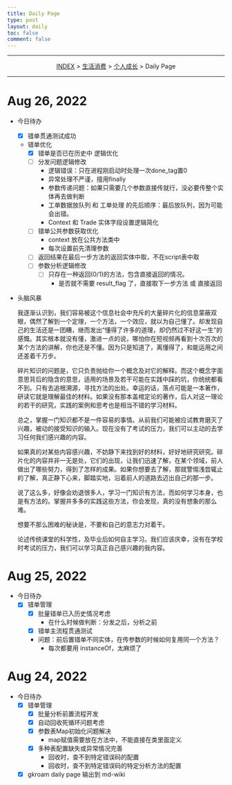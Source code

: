 ```yaml
---
title: Daily Page
type: post
layout: daily
toc: false
comment: false
---
```

---
<span><center>[INDEX](/gknows/index) > [生活消费](/gknows/生活消费) > [个人成长](/gknows/个人成长) > Daily Page</center></span>

---
# Aug 26, 2022
- 今日待办
  - [X] 错单贯通测试成功
  - 错单优化
    - [X] 错单是否已在历史中 逻辑优化
    - [ ] 分发问题逻辑修改
      - 逻辑错误：只在进程刚启动时处理一次done_tag置0
      - 异常处理不严谨，擅用finally
      - 参数传递问题：如果只需要几个参数直接传就行，没必要传整个实体再去做判断
      - 工单数据放队列 和 工单处理 的先后顺序：最后放队列，因为可能会出错。
      - Context 和 Trade 实体字段设置逻辑简化
    - [ ] 错单公共参数获取优化
      - context 放在公共方法类中
      - 每次设置前先清理参数
    - [ ] 返回结果在最后一步方法的返回实体中取，不在script表中取
    - [ ] 参数分析逻辑修改
      - [ ] 只存在一种返回(0/1)的方法，包含直接返回的情况。
        - 是否就不需要 result_flag 了，直接取下一步方法 或 直接返回
    
- 头脑风暴
  
  我逐渐认识到，我们容易被这个信息社会中充斥的大量碎片化的信息蒙蔽双眼，偶然了解到一个定理，一个方法，一个效应，就以为自己懂了。却发现自己的生活还是一团糟，继而发出“懂得了许多的道理，却仍然过不好这一生”的感慨。其实根本就没有懂，激进一点的说，哪怕你在短视频再看到十次百次的某个方法的讲解，你也还是不懂。因为只是知道了，离懂得了，和能运用之间还差着千万步。

  碎片知识的问题是，它只负责抛给你一个概念及对它的解释。而这个概念字面意思背后的隐含的意思，适用的场景及若干可能在实践中踩的坑，你统统都看不到。只有去追根溯源，寻找方法的出处。幸运的话，落点可能是一本著作，研读它就是理解最佳的材料。如果没有那本盖棺定论的著作，后人对这一理论的若干的研究，实践的案例和思考也是相当不错的学习材料。

  总之，掌握一门知识都不是一件容易的事情。从前我们可能被应试教育磨灭了兴趣，被动的接受知识的输入。现在没有了考试的压力，我们可以主动的去学习任何我们感兴趣的内容。

  如果真的对某些内容感兴趣，不妨静下来找到好的材料，好好地研究研究。碎片化的内容并非一无是处，它们的出现，让我们迅速了解，在某个领域，前人做出了哪些努力，得到了怎样的成果。如果你想要去了解，那就警惕浅尝辄止的了解，真正静下心来，脚踏实地，沿着前人的道路去迈出自己的那一步。

  说了这么多，好像会劝退很多人，学习一门知识有方法，而如何学习本身，也是有方法的。掌握并多多的实践这些方法，你会发现，真的没有想象的那么难。

  想要不那么困难的秘诀是，不要和自己的意志力对着干。

  论述传统课堂的科学性，及毕业后如何自主学习。我们应该庆幸，没有在学校时考试的压力，我们可以学习真正自己感兴趣的我内容。

# Aug 25, 2022
- 今日待办
  - [X] 错单管理
    - [X] 批量错单已入历史情况考虑
      - 在什么时候做判断：分发之后，分析之前
    - [X] 错单主流程贯通测试
    - 问题：前后置错单不同实体，在传参数的时候如何复用同一个方法？
      - 每次都要用 instanceOf，太麻烦了

# Aug 24, 2022
- 今日待办
  - [X] 错单管理
    - [X] 批量分析前置流程开发
    - [X] 自动回收死循环问题考虑
    - [X] 参数表Map初始化问题解决
      - map赋值需要放在方法中，不能直接在类里面定义
    - [X] 多种表配置缺失或异常情况完善
      - 回收时，查不到特定错误码的配置
      - 回收时，查不到特定错误码的特定分析方法的配置
  - [X] gkroam daily page 输出到 md-wiki
